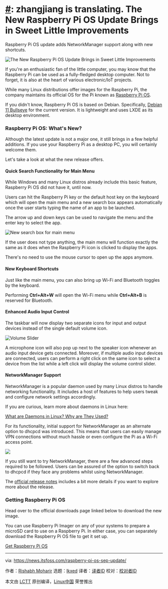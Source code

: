 [#]: translator: (zjsoftceo)
[#]: subject: "The New Raspberry Pi OS Update Brings in Sweet Little Improvements"
[#]: via: "https://news.itsfoss.com/raspberry-pi-os-sep-update/"
[#]: author: "Rishabh Moharir https://news.itsfoss.com/author/rishabh/"
[#]: collector: "lkxed"
[#]: translator: " "
[#]: reviewer: " "
[#]: publisher: " "
[#]: url: " "
[#]: zhangjiang is translating.
The New Raspberry Pi OS Update Brings in Sweet Little Improvements
======
Raspberry Pi OS update adds NetworkManager support along with new shortcuts.

![The New Raspberry Pi OS Update Brings in Sweet Little Improvements][1]

If you're an enthusiastic fan of the little computer, you may know that the Raspberry Pi can be used as a fully-fledged desktop computer. Not to forget, it is also at the heart of various electronic/IoT projects.

While many Linux distributions offer images for the Raspberry Pi, the company maintains its official OS for the Pi known as [Raspberry Pi OS][2].

If you didn't know, Raspberry Pi OS is based on Debian. Specifically, [Debian 11 Bullseye][3] for the current version. It is lightweight and uses LXDE as its desktop environment.

### Raspberry Pi OS: What's New?

Although the latest update is not a major one, it still brings in a few helpful additions. If you use your Raspberry Pi as a desktop PC, you will certainly welcome them.

Let's take a look at what the new release offers.

#### Quick Search Functionality for Main Menu

While Windows and many Linux distros already include this basic feature, Raspberry Pi OS did not have it, until now.

Users can hit the Raspberry Pi key or the default host key on the keyboard which will open the main menu and a new search box appears automatically once the user starts typing the name of an app to be launched.

The arrow up and down keys can be used to navigate the menu and the enter key to select the app.

![New search box for main menu][4]

If the user does not type anything, the main menu will function exactly the same as it does when the Raspberry Pi icon is clicked to display the apps.

There's no need to use the mouse cursor to open up the apps anymore.

#### New Keyboard Shortcuts 

Just like the main menu, you can also bring up Wi-Fi and Bluetooth toggles by the keyboard.

Performing **Ctrl+Alt+W** will open the Wi-Fi menu while **Ctrl+Alt+B** is reserved for Bluetooth.

#### Enhanced Audio Input Control

The taskbar will now display two separate icons for input and output devices instead of the single default volume icon.

![Volume Slider][5]

A microphone icon will also pop up next to the speaker icon whenever an audio input device gets connected. Moreover, if multiple audio input devices are connected, users can perform a right click on the same icon to select a device from the list while a left click will display the volume control slider.

#### NetworkManager Support

NetworkManager is a popular daemon used by many Linux distros to handle networking functionality. It includes a host of features to help users tweak and configure network settings accordingly.

If you are curious, learn more about daemons in Linux here:

[What are Daemons in Linux? Why are They Used?][6]

For its functionality, initial support for NetworkManager as an alternate option to dhcpcd was introduced. This means that users can easily manage VPN connections without much hassle or even configure the Pi as a Wi-Fi access point.

![][8]

If you still want to try NetworkManager, there are a few advanced steps required to be followed. Users can be assured of the option to switch back to dhcpcd if they face any problems whilst using NetworkManager.

The [official release notes][9] includes a bit more details if you want to explore more about the release.

### Getting Raspberry Pi OS

Head over to the official downloads page linked below to download the new image.

You can use Raspberry Pi Imager on any of your systems to prepare a microSD card to use on a Raspberry Pi. In either case, you can separately download the Raspberry Pi OS file to get it set up.

[Get Raspberry Pi OS][10]

--------------------------------------------------------------------------------

via: https://news.itsfoss.com/raspberry-pi-os-sep-update/

作者：[Rishabh Moharir][a]
选题：[lkxed][b]
译者：[译者ID](https://github.com/译者ID)
校对：[校对者ID](https://github.com/校对者ID)

本文由 [LCTT](https://github.com/LCTT/TranslateProject) 原创编译，[Linux中国](https://linux.cn/) 荣誉推出

[a]: https://news.itsfoss.com/author/rishabh/
[b]: https://github.com/lkxed
[1]: https://news.itsfoss.com/content/images/size/w1200/2022/09/raspberry-pi-os.jpg
[2]: https://www.raspberrypi.com/software/
[3]: https://news.itsfoss.com/debian-11-feature/
[4]: https://news.itsfoss.com/content/images/2022/09/menu.png
[5]: https://news.itsfoss.com/content/images/2022/09/mic.png
[6]: https://itsfoss.com/linux-daemons/
[8]: https://news.itsfoss.com/content/images/2022/09/nm.png
[9]: https://www.raspberrypi.com/news/the-latest-update-to-raspberry-pi-os/
[10]: https://www.raspberrypi.com/software/
